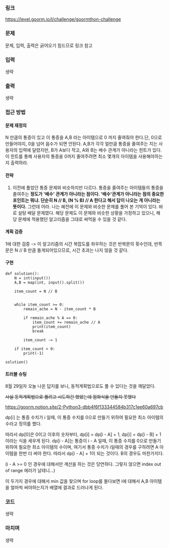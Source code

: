### 링크

https://level.goorm.io/l/challenge/goormthon-challenge

### 문제

문제, 입력, 출력은 긁어오기 힘드므로 링크 참고

### 입력

생략

### 출력

생략

### 접근 방법

#### 문제 재정의

N 만큼의 통증이 있고 이 통증을 A,B 라는 아이템으로 0 까지 줄여줘야 한다.단, 0으로 만들어야지, 0을 넘어 음수가 되면 안된다. A,B가 각각 얼만큼 통증을 줄여주는 지는 사용자의 입력에 달렸지만, B가 A보다 작고, A와 B는 배수 관계가 아니라는 힌트가 있다. 이 힌트를 통해 사용자의 통증을 0까지 줄여주려면 최소 몇개의 아이템을 사용해야하는지 출력하라.

#### 전략

1. 이전에 풀었던 통증 문제와 비슷하지만 다르다. 통증을 줄여주는 아이템들의 통증을 줄여주는 **정도가 '배수' 관계가 아니라는 점이다. '배수'관계가 아니라는 점의 중요한 포인트는 뭐냐. 단순히 N // B, (N % B) // A 한다고 해서 답이 나오는 게 아니라는 뜻이다.** 그런데 어라. 나는 예전에 이 문제와 비슷한 문제를 풀어 본 기억이 있다. 바로 설탕 배달 문제였다. 해당 문제도 이 문제와 비슷한 상황을 가정하고 있으니, 해당 문제에 적용했던 알고리즘을 그대로 써먹을 수 있을 것 같다.

#### 계획 검증

1에 대한 검증 -> 이 알고리즘의 시간 복잡도를 좌우하는 것은 반복문의 횟수인데, 반목문은 N // B 만큼 돌게되어있으므로, 시간 초과는 나지 않을 것 같다.

#### 구현

```
def solution():
	N = int(input())
	A,B = map(int, input().split())

	item_count = N // B


	while item_count >= 0:
		remain_ache = N - item_count * B

		if remain_ache % A == 0:
			item_count += remain_ache // A
			print(item_count)
			break

		item_count -= 1

	if item_count < 0:
		print(-1)

solution()

```

#### 트러블 슈팅

8월 29일자 오늘 나온 답지를 보니, 동적계획법으로도 풀 수 있다는 것을 깨달았다.

~~사실 동적계획법으로 풀려고 시도하긴 했었는데 점화식을 만들지 못했다~~

https://goorm.notion.site/2-Python3-dbb4f6f133344584b317c1ee60a697cb

dp[i] 는 통증 수치가 i 일때, 이 통증 수치를 0으로 만들기 위하여 필요한 최소 아이템의 수라고 정의를 했다.

따라서 dp[0]은 0이고 이후의 숫자부터, dp[i] = dp[i - A] + 1, dp[i] = dp[i - B] + 1 이라는 식을 세우게 된다. dp[i - A]는 통증이 i - A 일때, 이 통증 수치를 0으로 만들기 위하여 필요한 최소 아이템의 수이며, 여기서 통증 수치가 i일때의 경우를 구하려면 A 아이템을 한번 더 써야 한다. 따라서 dp[i - A] + 1이 되는 것이다. B의 경우도 마찬가지다.

(i - A >= 0 인 경우에 대해서만 계산을 하는 것은 당연하다. 그렇지 않으면 index out of range 에러가 날테니...)

이 두가지 경우에 대해서 min 값을 찾으며 for loop를 돌다보면 i에 대해서 A,B 아이템을 얼마씩 써야하는지가 배열에 결과로 드러나게 된다.

### 코드

생략

### 마치며

생략
